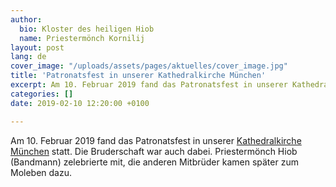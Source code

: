 ```yaml
---
author:
  bio: Kloster des heiligen Hiob
  name: Priestermönch Kornilij
layout: post
lang: de
cover_image: "/uploads/assets/pages/aktuelles/cover_image.jpg"
title: 'Patronatsfest in unserer Kathedralkirche München'
excerpt: Am 10. Februar 2019 fand das Patronatsfest in unserer Kathedralkirche München statt.
categories: []
date: 2019-02-10 12:20:00 +0100

---
```

Am 10. Februar 2019 fand das Patronatsfest in unserer [Kathedralkirche München](http://www.sobor.de) statt. Die Bruderschaft war auch dabei. Priestermönch Hiob (Bandmann) zelebrierte mit, die anderen Mitbrüder kamen später zum Moleben dazu.
